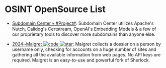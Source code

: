 # OSINT OpenSource List

- [Subdomain Center 💀 #Project#](https://www.subdomain.center/): Subdomain Center utilizes Apache's Nutch, Calidog's Certstream, OpenAI's Embedding Models & a few of our proprietary tools to discover more subdomains than anyone else.

- [2024~Maigret ![code](https://ng-tech.icu/assets/code.svg) ![star](https://img.shields.io/github/stars/soxoj/maigret)](https://github.com/soxoj/maigret): Maigret collects a dossier on a person by username only, checking for accounts on a huge number of sites and gathering all the available information from web pages. No API keys are required. Maigret is an easy-to-use and powerful fork of Sherlock.
